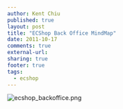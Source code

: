 ```yaml
---
author: Kent Chiu
published: true
layout: post
title: "ECShop Back Office MindMap"
date: 2011-10-17
comments: true
external-url:
sharing: true
footer: true
tags:
  - ecshop
---
```





![ecshop_backoffice.png][ecshop_backoffice.png]


[ecshop_backoffice.png]: http://blog.kent-chiu.com/images/2011-10-17/ecshop_backoffice.png
